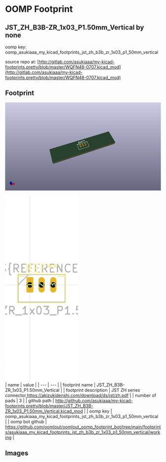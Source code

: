 # OOMP Footprint  
## JST_ZH_B3B-ZR_1x03_P1.50mm_Vertical  by none  
  
oomp key: oomp_asukiaaa_my_kicad_footprints_jst_zh_b3b_zr_1x03_p1_50mm_vertical  
  
source repo at: [http://gitlab.com/asukiaaa/my-kicad-footprints.pretty/blob/master/WQFN48-0707.kicad_mod](http://gitlab.com/asukiaaa/my-kicad-footprints.pretty/blob/master/WQFN48-0707.kicad_mod)  
## Footprint  
  
[![working_kicad_pcb_3d.png](working_kicad_pcb_3d_600.png)](working_kicad_pcb_3d.png)  
  
[![working.png](working_600.png)](working.png)  
| name | value | 
| --- | --- | 
| footprint name | JST_ZH_B3B-ZR_1x03_P1.50mm_Vertical | 
| footprint description | JST ZH series connector,https://akizukidenshi.com/download/ds/jst/zh.pdf | 
| number of pads | 3 | 
| github path | http://github.com/asukiaaa/my-kicad-footprints.pretty/blob/master/JST_ZH_B3B-ZR_1x03_P1.50mm_Vertical.kicad_mod | 
| oomp key | oomp_asukiaaa_my_kicad_footprints_jst_zh_b3b_zr_1x03_p1_50mm_vertical | 
| oomp bot github | https://github.com/oomlout/oomlout_oomp_footprint_bot/tree/main/footprints/asukiaaa_my_kicad_footprints_jst_zh_b3b_zr_1x03_p1_50mm_vertical/working | 
## Images  
